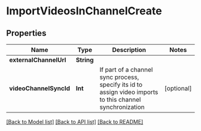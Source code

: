 # ImportVideosInChannelCreate

## Properties
Name | Type | Description | Notes
------------ | ------------- | ------------- | -------------
**externalChannelUrl** | **String** |  | 
**videoChannelSyncId** | **Int** | If part of a channel sync process, specify its id to assign video imports to this channel synchronization | [optional] 

[[Back to Model list]](../README.md#documentation-for-models) [[Back to API list]](../README.md#documentation-for-api-endpoints) [[Back to README]](../README.md)


